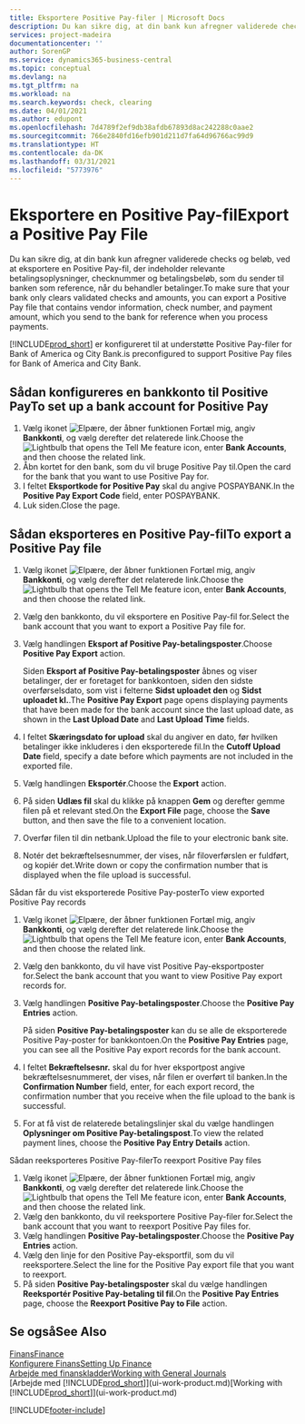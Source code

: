 ```yaml
---
title: Eksportere Positive Pay-filer | Microsoft Docs
description: Du kan sikre dig, at din bank kun afregner validerede checks og beløb, ved at eksportere en Positive Pay-fil, der indeholder kreditor- og betalingsoplysninger.
services: project-madeira
documentationcenter: ''
author: SorenGP
ms.service: dynamics365-business-central
ms.topic: conceptual
ms.devlang: na
ms.tgt_pltfrm: na
ms.workload: na
ms.search.keywords: check, clearing
ms.date: 04/01/2021
ms.author: edupont
ms.openlocfilehash: 7d4789f2ef9db38afdb67893d8ac242288c0aae2
ms.sourcegitcommit: 766e2840fd16efb901d211d7fa64d96766ac99d9
ms.translationtype: HT
ms.contentlocale: da-DK
ms.lasthandoff: 03/31/2021
ms.locfileid: "5773976"
---
```

# <a name="export-a-positive-pay-file"></a><span data-ttu-id="8ac66-103">Eksportere en Positive Pay-fil</span><span class="sxs-lookup"><span data-stu-id="8ac66-103">Export a Positive Pay File</span></span>
<span data-ttu-id="8ac66-104">Du kan sikre dig, at din bank kun afregner validerede checks og beløb, ved at eksportere en Positive Pay-fil, der indeholder relevante betalingsoplysninger, checknummer og betalingsbeløb, som du sender til banken som reference, når du behandler betalinger.</span><span class="sxs-lookup"><span data-stu-id="8ac66-104">To make sure that your bank only clears validated checks and amounts, you can export a Positive Pay file that contains vendor information, check number, and payment amount, which you send to the bank for reference when you process payments.</span></span>

[!INCLUDE[prod_short](includes/prod_short.md)] <span data-ttu-id="8ac66-105">er konfigureret til at understøtte Positive Pay-filer for Bank of America og City Bank.</span><span class="sxs-lookup"><span data-stu-id="8ac66-105">is preconfigured to support Positive Pay files for Bank of America and City Bank.</span></span>

## <a name="to-set-up-a-bank-account-for-positive-pay"></a><span data-ttu-id="8ac66-106">Sådan konfigureres en bankkonto til Positive Pay</span><span class="sxs-lookup"><span data-stu-id="8ac66-106">To set up a bank account for Positive Pay</span></span>
1. <span data-ttu-id="8ac66-107">Vælg ikonet ![Elpære, der åbner funktionen Fortæl mig](media/ui-search/search_small.png "Fortæl mig, hvad du vil foretage dig"), angiv **Bankkonti**, og vælg derefter det relaterede link.</span><span class="sxs-lookup"><span data-stu-id="8ac66-107">Choose the ![Lightbulb that opens the Tell Me feature](media/ui-search/search_small.png "Tell me what you want to do") icon, enter **Bank Accounts**, and then choose the related link.</span></span>
2. <span data-ttu-id="8ac66-108">Åbn kortet for den bank, som du vil bruge Positive Pay til.</span><span class="sxs-lookup"><span data-stu-id="8ac66-108">Open the card for the bank that you want to use Positive Pay for.</span></span>
3. <span data-ttu-id="8ac66-109">I feltet **Eksportkode for Positive Pay** skal du angive POSPAYBANK.</span><span class="sxs-lookup"><span data-stu-id="8ac66-109">In the **Positive Pay Export Code** field, enter POSPAYBANK.</span></span>
4. <span data-ttu-id="8ac66-110">Luk siden.</span><span class="sxs-lookup"><span data-stu-id="8ac66-110">Close the page.</span></span>

## <a name="to-export-a-positive-pay-file"></a><span data-ttu-id="8ac66-111">Sådan eksporteres en Positive Pay-fil</span><span class="sxs-lookup"><span data-stu-id="8ac66-111">To export a Positive Pay file</span></span>
1. <span data-ttu-id="8ac66-112">Vælg ikonet ![Elpære, der åbner funktionen Fortæl mig](media/ui-search/search_small.png "Fortæl mig, hvad du vil foretage dig"), angiv **Bankkonti**, og vælg derefter det relaterede link.</span><span class="sxs-lookup"><span data-stu-id="8ac66-112">Choose the ![Lightbulb that opens the Tell Me feature](media/ui-search/search_small.png "Tell me what you want to do") icon, enter **Bank Accounts**, and then choose the related link.</span></span>
2. <span data-ttu-id="8ac66-113">Vælg den bankkonto, du vil eksportere en Positive Pay-fil for.</span><span class="sxs-lookup"><span data-stu-id="8ac66-113">Select the bank account that you want to export a Positive Pay file for.</span></span>
3. <span data-ttu-id="8ac66-114">Vælg handlingen **Eksport af Positive Pay-betalingsposter**.</span><span class="sxs-lookup"><span data-stu-id="8ac66-114">Choose **Positive Pay Export** action.</span></span>

    <span data-ttu-id="8ac66-115">Siden **Eksport af Positive Pay-betalingsposter** åbnes og viser betalinger, der er foretaget for bankkontoen, siden den sidste overførselsdato, som vist i felterne **Sidst uploadet den** og **Sidst uploadet kl.**.</span><span class="sxs-lookup"><span data-stu-id="8ac66-115">The **Positive Pay Export** page opens displaying payments that have been made for the bank account since the last upload date, as shown in the **Last Upload Date** and **Last Upload Time** fields.</span></span>
4. <span data-ttu-id="8ac66-116">I feltet **Skæringsdato for upload** skal du angiver en dato, før hvilken betalinger ikke inkluderes i den eksporterede fil.</span><span class="sxs-lookup"><span data-stu-id="8ac66-116">In the **Cutoff Upload Date** field, specify a date before which payments are not included in the exported file.</span></span>
5. <span data-ttu-id="8ac66-117">Vælg handlingen **Eksportér**.</span><span class="sxs-lookup"><span data-stu-id="8ac66-117">Choose the **Export** action.</span></span>
6. <span data-ttu-id="8ac66-118">På siden **Udlæs fil** skal du klikke på knappen **Gem** og derefter gemme filen på et relevant sted.</span><span class="sxs-lookup"><span data-stu-id="8ac66-118">On the **Export File** page, choose the **Save** button, and then save the file to a convenient location.</span></span>
7. <span data-ttu-id="8ac66-119">Overfør filen til din netbank.</span><span class="sxs-lookup"><span data-stu-id="8ac66-119">Upload the file to your electronic bank site.</span></span>
8. <span data-ttu-id="8ac66-120">Notér det bekræftelsesnummer, der vises, når filoverførslen er fuldført, og kopiér det.</span><span class="sxs-lookup"><span data-stu-id="8ac66-120">Write down or copy the confirmation number that is displayed when the file upload is successful.</span></span>

<span data-ttu-id="8ac66-121">Sådan får du vist eksporterede Positive Pay-poster</span><span class="sxs-lookup"><span data-stu-id="8ac66-121">To view exported Positive Pay records</span></span>

1. <span data-ttu-id="8ac66-122">Vælg ikonet ![Elpære, der åbner funktionen Fortæl mig](media/ui-search/search_small.png "Fortæl mig, hvad du vil foretage dig"), angiv **Bankkonti**, og vælg derefter det relaterede link.</span><span class="sxs-lookup"><span data-stu-id="8ac66-122">Choose the ![Lightbulb that opens the Tell Me feature](media/ui-search/search_small.png "Tell me what you want to do") icon, enter **Bank Accounts**, and then choose the related link.</span></span>
2. <span data-ttu-id="8ac66-123">Vælg den bankkonto, du vil have vist Positive Pay-eksportposter for.</span><span class="sxs-lookup"><span data-stu-id="8ac66-123">Select the bank account that you want to view Positive Pay export records for.</span></span>
3. <span data-ttu-id="8ac66-124">Vælg handlingen **Positive Pay-betalingsposter**.</span><span class="sxs-lookup"><span data-stu-id="8ac66-124">Choose the **Positive Pay Entries** action.</span></span>

    <span data-ttu-id="8ac66-125">På siden **Positive Pay-betalingsposter** kan du se alle de eksporterede Positive Pay-poster for bankkontoen.</span><span class="sxs-lookup"><span data-stu-id="8ac66-125">On the **Positive Pay Entries** page, you can see all the Positive Pay export records for the bank account.</span></span>
4. <span data-ttu-id="8ac66-126">I feltet **Bekræftelsesnr.** skal du for hver eksportpost angive bekræftelsesnummeret, der vises, når filen er overført til banken.</span><span class="sxs-lookup"><span data-stu-id="8ac66-126">In the **Confirmation Number** field, enter, for each export record, the confirmation number that you receive when the file upload to the bank is successful.</span></span>
5. <span data-ttu-id="8ac66-127">For at få vist de relaterede betalingslinjer skal du vælge handlingen **Oplysninger om Positive Pay-betalingspost**.</span><span class="sxs-lookup"><span data-stu-id="8ac66-127">To view the related payment lines, choose the **Positive Pay Entry Details** action.</span></span>

<span data-ttu-id="8ac66-128">Sådan reeksporteres Positive Pay-filer</span><span class="sxs-lookup"><span data-stu-id="8ac66-128">To reexport Positive Pay files</span></span>

1. <span data-ttu-id="8ac66-129">Vælg ikonet ![Elpære, der åbner funktionen Fortæl mig](media/ui-search/search_small.png "Fortæl mig, hvad du vil foretage dig"), angiv **Bankkonti**, og vælg derefter det relaterede link.</span><span class="sxs-lookup"><span data-stu-id="8ac66-129">Choose the ![Lightbulb that opens the Tell Me feature](media/ui-search/search_small.png "Tell me what you want to do") icon, enter **Bank Accounts**, and then choose the related link.</span></span>
2. <span data-ttu-id="8ac66-130">Vælg den bankkonto, du vil reeksportere Positive Pay-filer for.</span><span class="sxs-lookup"><span data-stu-id="8ac66-130">Select the bank account that you want to reexport Positive Pay files for.</span></span>
3. <span data-ttu-id="8ac66-131">Vælg handlingen **Positive Pay-betalingsposter**.</span><span class="sxs-lookup"><span data-stu-id="8ac66-131">Choose the **Positive Pay Entries** action.</span></span>
4. <span data-ttu-id="8ac66-132">Vælg den linje for den Positive Pay-eksportfil, som du vil reeksportere.</span><span class="sxs-lookup"><span data-stu-id="8ac66-132">Select the line for the Positive Pay export file that you want to reexport.</span></span>
5. <span data-ttu-id="8ac66-133">På siden **Positive Pay-betalingsposter** skal du vælge handlingen **Reeksportér Positive Pay-betaling til fil**.</span><span class="sxs-lookup"><span data-stu-id="8ac66-133">On the **Positive Pay Entries** page, choose the **Reexport Positive Pay to File** action.</span></span>

## <a name="see-also"></a><span data-ttu-id="8ac66-134">Se også</span><span class="sxs-lookup"><span data-stu-id="8ac66-134">See Also</span></span>
[<span data-ttu-id="8ac66-135">Finans</span><span class="sxs-lookup"><span data-stu-id="8ac66-135">Finance</span></span>](finance.md)  
[<span data-ttu-id="8ac66-136">Konfigurere Finans</span><span class="sxs-lookup"><span data-stu-id="8ac66-136">Setting Up Finance</span></span>](finance-setup-finance.md)  
[<span data-ttu-id="8ac66-137">Arbejde med finanskladder</span><span class="sxs-lookup"><span data-stu-id="8ac66-137">Working with General Journals</span></span>](ui-work-general-journals.md)  
<span data-ttu-id="8ac66-138">[Arbejde med [!INCLUDE[prod_short](includes/prod_short.md)]](ui-work-product.md)</span><span class="sxs-lookup"><span data-stu-id="8ac66-138">[Working with [!INCLUDE[prod_short](includes/prod_short.md)]](ui-work-product.md)</span></span>


[!INCLUDE[footer-include](includes/footer-banner.md)]